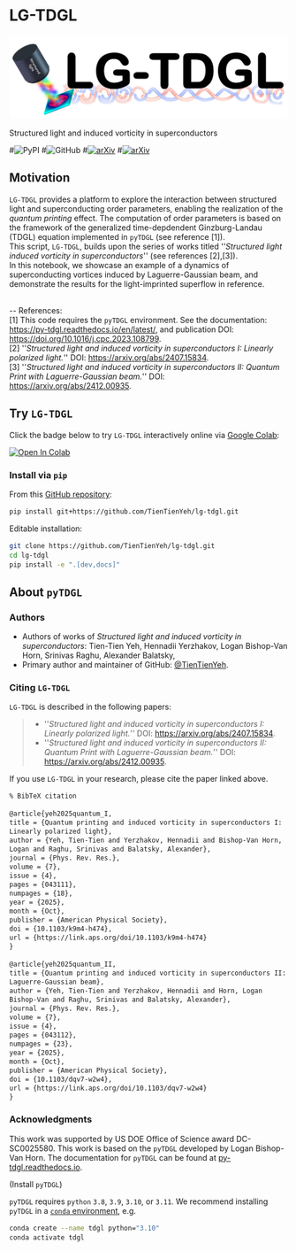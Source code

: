 # LG-TDGL

![testtesttest](docs/logo.png)

Structured light and induced vorticity in superconductors

#![PyPI](https://img.shields.io/pypi/v/tdgl)
#![GitHub](https://img.shields.io/github/license/TienTienYeh/lg-tdgl)
#[![arXiv](https://img.shields.io/badge/arXiv-2407.15834-b31b1b.svg?style=plastic)](https://arxiv.org/abs/2407.15834)
#[![arXiv](https://img.shields.io/badge/arXiv-2412.00935-b31b1b.svg?style=plastic)](https://arxiv.org/abs/2412.00935)

## Motivation

`LG-TDGL` provides a platform to explore the interaction between structured light and superconducting order parameters, enabling the realization of the *quantum printing* effect. The computation of order parameters is based on the framework of the generalized time-depdendent Ginzburg-Landau (TDGL) equation implemented in `pyTDGL` (see reference [1]). <br>
This script, `LG-TDGL`, builds upon the series of works titled ''*Structured light induced vorticity in superconductors*'' (see references [2],[3]). <br>
In this notebook, we showcase an example of a dynamics of superconducting vortices induced by Laguerre-Gaussian beam, and demonstrate the results for the light-imprinted superflow in reference.<br>
<br>

--
References:<br>
[1] This code requires the `pyTDGL` environment. See the documentation: https://py-tdgl.readthedocs.io/en/latest/, and publication DOI: https://doi.org/10.1016/j.cpc.2023.108799. <br>
[2] ''*Structured light and induced vorticity in superconductors I: Linearly polarized light.*'' DOI: https://arxiv.org/abs/2407.15834. <br>
[3] ''*Structured light and induced vorticity in superconductors II: Quantum Print with Laguerre-Gaussian beam.*'' DOI: https://arxiv.org/abs/2412.00935. <br>

## Try `LG-TDGL`

Click the badge below to try `LG-TDGL` interactively online via [Google Colab](https://colab.research.google.com/):

[![Open In Colab](https://colab.research.google.com/assets/colab-badge.svg)](https://colab.research.google.com/github/TienTienYeh/lg-tdgl/blob/main/docs/quickstart.ipynb)


### Install via `pip`

From this [GitHub repository](https://github.com/TienTienYeh/lg-tdgl/):

```bash
pip install git+https://github.com/TienTienYeh/lg-tdgl.git
```

Editable installation:

```bash
git clone https://github.com/TienTienYeh/lg-tdgl.git
cd lg-tdgl
pip install -e ".[dev,docs]"
```
## About `pyTDGL`

### Authors

- Authors of works of *Structured light and induced vorticity in superconductors*: Tien-Tien Yeh, Hennadii Yerzhakov, Logan Bishop-Van Horn, Srinivas Raghu, Alexander Balatsky, 
- Primary author and maintainer of GitHub: [@TienTienYeh](https://github.com/TienTienYeh/).

### Citing `LG-TDGL`

`LG-TDGL` is described in the following papers:

>* ''*Structured light and induced vorticity in superconductors I: Linearly polarized light.*'' DOI: https://arxiv.org/abs/2407.15834. 
>* ''*Structured light and induced vorticity in superconductors II: Quantum Print with Laguerre-Gaussian beam.*'' DOI: https://arxiv.org/abs/2412.00935. 

If you use `LG-TDGL` in your research, please cite the paper linked above.

    % BibTeX citation
    
    @article{yeh2025quantum_I,
    title = {Quantum printing and induced vorticity in superconductors I: Linearly polarized light},
    author = {Yeh, Tien-Tien and Yerzhakov, Hennadii and Bishop-Van Horn, Logan and Raghu, Srinivas and Balatsky, Alexander},
    journal = {Phys. Rev. Res.},
    volume = {7},
    issue = {4},
    pages = {043111},
    numpages = {18},
    year = {2025},
    month = {Oct},
    publisher = {American Physical Society},
    doi = {10.1103/k9m4-h474},
    url = {https://link.aps.org/doi/10.1103/k9m4-h474}
    }
    
    @article{yeh2025quantum_II,
    title = {Quantum printing and induced vorticity in superconductors II: Laguerre-Gaussian beam},
    author = {Yeh, Tien-Tien and Yerzhakov, Hennadii and Horn, Logan Bishop-Van and Raghu, Srinivas and Balatsky, Alexander},
    journal = {Phys. Rev. Res.},
    volume = {7},
    issue = {4},
    pages = {043112},
    numpages = {23},
    year = {2025},
    month = {Oct},
    publisher = {American Physical Society},
    doi = {10.1103/dqv7-w2w4},
    url = {https://link.aps.org/doi/10.1103/dqv7-w2w4}
    }


### Acknowledgments

This work was supported by US DOE Office of Science award DC-SC0025580.
This work is based on the `pyTDGL` developed by Logan Bishop-Van Horn.
The documentation for `pyTDGL` can be found at [py-tdgl.readthedocs.io](https://py-tdgl.readthedocs.io/en/latest/).

(Install `pyTDGL`)

`pyTDGL` requires `python` `3.8`, `3.9`, `3.10`, or `3.11`. We recommend installing `pyTDGL` in a [`conda` environment](https://conda.io/projects/conda/en/latest/user-guide/tasks/manage-environments.html), e.g.

```bash
conda create --name tdgl python="3.10"
conda activate tdgl
```



